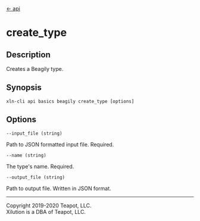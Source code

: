 [<- api](../../../api/index.md)

# create_type

## Description

Creates a Beagily type.

## Synopsis

```
xln-cli api basics beagily create_type [options]
```

## Options

`--input_file (string)`

Path to JSON formatted input file. Required.

`--name (string)`

The type's name. Required.

`--output_file (string)`

Path to output file. Written in JSON format.

---
Copyright 2019-2020 Teapot, LLC.  
Xilution is a DBA of Teapot, LLC.
